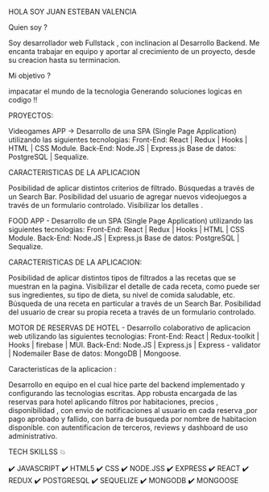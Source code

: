 HOLA SOY JUAN ESTEBAN VALENCIA

Quien soy ?

Soy desarrollador web Fullstack , con inclinacion al Desarrollo Backend.
Me encanta trabajar en equipo y aportar al crecimiento de un proyecto, desde su creacion hasta su terminacion.

Mi objetivo ?

impacatar el mundo de la tecnologia Generando  soluciones logicas en codigo !!

PROYECTOS:

Videogames APP -> Desarrollo de una SPA (Single Page Application) utilizando las siguientes tecnologias: 
Front-End: React | Redux | Hooks | HTML | CSS Module. 
Back-End: Node.JS | Express.js 
Base de datos: PostgreSQL | Sequalize.

CARACTERISTICAS DE LA APLICACION

Posibilidad de aplicar distintos criterios de filtrado.
Búsquedas  a través de un Search Bar.
Posibilidad del usuario de agregar nuevos videojuegos a través de un formulario controlado.
Visibilizar los detalles .

FOOD APP - Desarrollo de un SPA (Single Page Application) utilizando las siguientes tecnologias:
Front-End: React | Redux | Hooks | HTML | CSS Module. 
Back-End: Node.JS | Express.js 
Base de datos: PostgreSQL | Sequalize. 

CARACTERISTICAS DE LA APLICACION:

Posibilidad de aplicar distintos tipos de filtrados a las recetas que se muestran en la pagina.
Visibilizar el detalle de cada receta, como puede ser sus ingredientes, su tipo de dieta, su nivel de comida saludable, etc.
Búsqueda de una receta en particular a través de un Search Bar.
Posibilidad del usuario de crear su propia receta a través de un formulario controlado.

MOTOR DE RESERVAS DE HOTEL - Desarrollo colaborativo de aplicacion web utilizando las siguientes tecnologias:
Front-End: React | Redux-toolkit | Hooks | firebase | MUI. 
Back-End: Node.JS | Express.js | Express - validator | Nodemailer 
Base de datos: MongoDB | Mongoose.

Caracteristicas de la aplicacion :

Desarrollo en equipo en el cual hice parte del backend implementado y configurando las tecnologias escritas. 
App robusta encargada de las reservas para hotel aplicando filtros por habitaciones, precios , disponibilidad ,
con envio de notificaciones al usuario en cada reserva ,por  pago aprobado y fallido, con barra de busqueda por nombre
de habitacion disponible. con autentificacion de terceros, reviews y dashboard de uso administrativo.

TECH SKILLSS 💥

✔️ JAVASCRIPT ✔️ HTML5 ✔️ CSS ✔️ NODE.JSS ✔️ EXPRESS ✔️ REACT ✔️ REDUX ✔️ POSTGRESQL ✔️ SEQUELIZE ✔️ MONGODB ✔️ MONGOOSE




